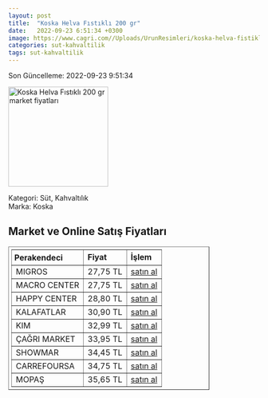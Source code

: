 ```yaml
---
layout: post
title:  "Koska Helva Fıstıklı 200 gr"
date:   2022-09-23 6:51:34 +0300
image: https://www.cagri.com//Uploads/UrunResimleri/koska-helva-fistikli-200-gr-5a52.jpg
categories: sut-kahvaltilik
tags: sut-kahvaltilik
---
```


Son Güncelleme: 2022-09-23 9:51:34

<img src="https://www.cagri.com//Uploads/UrunResimleri/koska-helva-fistikli-200-gr-5a52.jpg" width="200" alt="Koska Helva Fıstıklı 200 gr market fiyatları" />

Kategori: Süt, Kahvaltılık
<br />
Marka: Koska

<h2>Market ve Online Satış Fiyatları</h2>

<table border="1" style="padding: 5px;width:80%;">
  <tr>
    <td style="padding: 5px;"><strong>Perakendeci</strong></td>
    <td><strong>Fiyat</strong></td>
    <td><strong>İşlem</strong></td>
  </tr>
  <tr>
              <td title="Migros">MIGROS</td>
              <td>27,75 TL</td>
              <td><a title="Migros" target="_blank" href="https://www.migros.com.tr/koska-fistikli-helva-paket-200-g-p-6c085b">satın al</a></td>
            </tr><tr>
              <td title="Macro Center">MACRO CENTER</td>
              <td>27,75 TL</td>
              <td><a title="Macro Center" target="_blank" href="https://www.macrocenter.com.tr/koska-fistikli-helva-paket-200-g-p-6c085b">satın al</a></td>
            </tr><tr>
              <td title="Happy Center">HAPPY CENTER</td>
              <td>28,80 TL</td>
              <td><a title="Happy Center" target="_blank" href="https://www.happycenter.com.tr/Koska_200_Gr_Helva_Antep_Fistikli">satın al</a></td>
            </tr><tr>
              <td title="Kalafatlar">KALAFATLAR</td>
              <td>30,90 TL</td>
              <td><a title="Kalafatlar" target="_blank" href="https://www.kalafatlar.com/urun/koska-fistikli-helva-200-gr">satın al</a></td>
            </tr><tr>
              <td title="Kim">KIM</td>
              <td>32,99 TL</td>
              <td><a title="Kim" target="_blank" href="https://www.kimgeldi.com/koska-helva-200-gr-fistikli">satın al</a></td>
            </tr><tr>
              <td title="Çağrı Market">ÇAĞRI MARKET</td>
              <td>33,95 TL</td>
              <td><a title="Çağrı Market" target="_blank" href="https://www.cagri.com/koska-helva-fistikli-200-gr">satın al</a></td>
            </tr><tr>
              <td title="Showmar">SHOWMAR</td>
              <td>34,45 TL</td>
              <td><a title="Showmar" target="_blank" href="https://www.showmar.com.tr/urun/koska-helva-fistikli-200gr">satın al</a></td>
            </tr><tr>
              <td title="CarrefourSA">CARREFOURSA</td>
              <td>34,75 TL</td>
              <td><a title="CarrefourSA" target="_blank" href="https://www.carrefoursa.com/koska-fistikli-helva-200-g-p-30099052">satın al</a></td>
            </tr><tr>
              <td title="Mopaş">MOPAŞ</td>
              <td>35,65 TL</td>
              <td><a title="Mopaş" target="_blank" href="https://www.mopas.com.tr/koska-helva-fistikli-200-gr/p/93097">satın al</a></td>
            </tr>
</table>
